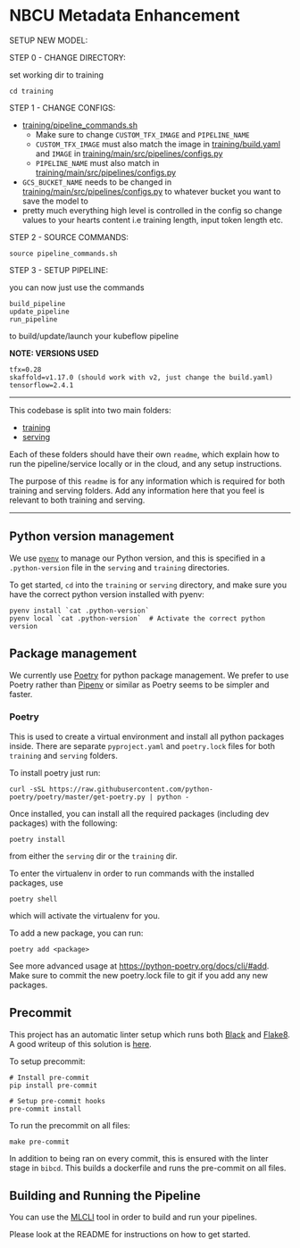 # NBCU Metadata Enhancement


SETUP NEW MODEL:

STEP 0 - CHANGE DIRECTORY:

set working dir to training
```
cd training
```
STEP 1 - CHANGE CONFIGS:

- [training/pipeline_commands.sh](training/pipeline_commands.sh)
  - Make sure to change  `CUSTOM_TFX_IMAGE` and `PIPELINE_NAME`
  - `CUSTOM_TFX_IMAGE` must also match the image in [training/build.yaml](training/build.yaml) and `IMAGE` in [training/main/src/pipelines/configs.py](training/main/src/pipelines/configs.py)
  - `PIPELINE_NAME` must also match in [training/main/src/pipelines/configs.py](training/main/src/pipelines/configs.py)
- `GCS_BUCKET_NAME` needs to be changed in [training/main/src/pipelines/configs.py](training/main/src/pipelines/configs.py) to whatever bucket you want to save the model to
- pretty much everything high level is controlled in the config so change values to your hearts content i.e training length, input token length etc.

STEP 2 - SOURCE COMMANDS:

```
source pipeline_commands.sh
```

STEP 3 - SETUP PIPELINE:

you can now just use the commands
```
build_pipeline
update_pipeline
run_pipeline
```
to build/update/launch your kubeflow pipeline

**NOTE: VERSIONS USED**
```
tfx=0.28
skaffold=v1.17.0 (should work with v2, just change the build.yaml)
tensorflow=2.4.1
```
-------------------

This codebase is split into two main folders:
- [training](training/README.md)
- [serving](./serving/README.md)

Each of these folders should have their own `readme`, which explain how to run the pipeline/service locally or in the cloud, and any setup instructions.

The purpose of this `readme` is for any information which is required for both training and serving folders. Add any information here that you feel is relevant to both training and serving.

----
## Python version management
We use [`pyenv`](https://github.com/pyenv/pyenv) to manage our Python version, and this is specified in a `.python-version` file in the `serving` and `training` directories.

To get started, `cd` into the `training` or `serving` directory, and make sure you have the correct python version installed with pyenv:

```
pyenv install `cat .python-version`
pyenv local `cat .python-version`  # Activate the correct python version
```
## Package management
We currently use [Poetry](https://python-poetry.org/) for python package management. We prefer to use Poetry rather than [Pipenv](https://pipenv-fork.readthedocs.io/en/latest/) or similar as Poetry seems to be simpler and faster.

### Poetry

This is used to create a virtual environment and install all python packages inside. There are separate `pyproject.yaml` and `poetry.lock` files for both `training` and `serving` folders.

To install poetry just run:
```
curl -sSL https://raw.githubusercontent.com/python-poetry/poetry/master/get-poetry.py | python -
```

Once installed, you can install all the required packages (including dev packages) with the following:
```
poetry install
```
from either the `serving` dir or the `training` dir.

To enter the virtualenv in order to run commands with the installed packages, use
```
poetry shell
```
which will activate the virtualenv for you.

To add a new package, you can run:

```
poetry add <package>
```
See more advanced usage at https://python-poetry.org/docs/cli/#add.
Make sure to commit the new poetry.lock file to git if you add any new packages.

## Precommit

This project has an automatic linter setup which runs both [Black](https://github.com/psf/black) and [Flake8](https://flake8.pycqa.org/en/latest/). A good writeup of this solution is [here](https://ljvmiranda921.github.io/notebook/2018/06/21/precommits-using-black-and-flake8/).

To setup precommit:
```
# Install pre-commit
pip install pre-commit

# Setup pre-commit hooks
pre-commit install
```

To run the precommit on all files:
```
make pre-commit
```

In addition to being ran on every commit, this is ensured with the linter stage in `bibcd`. This builds a dockerfile and runs the pre-commit on all files.

## Building and Running the Pipeline 

You can use the [MLCLI](https://github.com/sky-uk/disco-mlops-mlcli/blob/master/README.md) tool in order to build and run your pipelines. 

Please look at the README for instructions on how to get started. 

